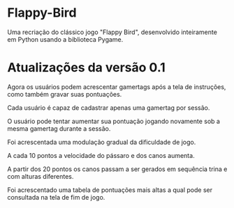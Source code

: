# Flappy-Bird
Uma recriação do clássico jogo "Flappy Bird", desenvolvido inteiramente em Python usando a biblioteca Pygame. 

# Atualizações da versão 0.1
Agora os usuários podem acrescentar gamertags após a tela de instruções, como também gravar suas pontuações.

Cada usuário é capaz de cadastrar apenas uma gamertag por sessão.

O usuário pode tentar aumentar sua pontuação jogando novamente sob a mesma gamertag durante a sessão.

Foi acrescentada uma modulação gradual da dificuldade de jogo. 

A cada 10 pontos a velocidade do pássaro e dos canos aumenta.

A partir dos 20 pontos os canos passam a ser gerados em sequência trina e com alturas diferentes.

Foi acrescentado uma tabela de pontuações mais altas a qual pode ser consultada na tela de fim de jogo.
